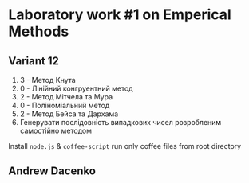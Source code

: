 # Laboratory work #1 on Emperical Methods

## Variant 12
1. 3 - Метод Кнута
2. 0 - Лінійний конгруентний метод
3. 2 - Метод Мітчела та Мура
4. 0 - Поліноміальний метод
5. 2 - Метод Бейса та Дархама
6. Генерувати послідовність випадкових чисел розробленим самостійно методом

Install `node.js` & `coffee-script` run only coffee files from root directory

## Andrew Dacenko